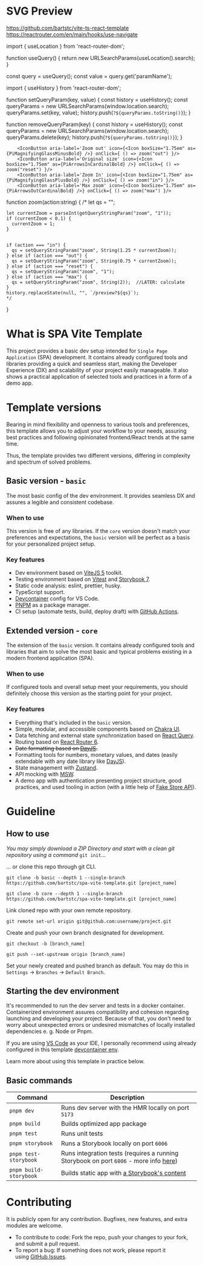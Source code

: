 # SVG Preview

https://github.com/bartstc/vite-ts-react-template
https://reactrouter.com/en/main/hooks/use-navigate

import { useLocation } from 'react-router-dom';

function useQuery() {
  return new URLSearchParams(useLocation().search);
}

const query = useQuery();
const value = query.get('paramName');

import { useHistory } from 'react-router-dom';

function setQueryParam(key, value) {
  const history = useHistory();
  const queryParams = new URLSearchParams(window.location.search);
  queryParams.set(key, value);
  history.push(`?${queryParams.toString()}`);
}

function removeQueryParam(key) {
  const history = useHistory();
  const queryParams = new URLSearchParams(window.location.search);
  queryParams.delete(key);
  history.push(`?${queryParams.toString()}`);
}

        <IconButton aria-label='Zoom out' icon={<Icon boxSize="1.75em" as={PiMagnifyingGlassMinusBold} />} onClick={ () => zoom("out") }/>
        <IconButton aria-label='Original size' icon={<Icon boxSize="1.75em" as={PiArrowsInCardinalBold} />} onClick={ () => zoom("reset") }/>
        <IconButton aria-label='Zoom In' icon={<Icon boxSize="1.75em" as={PiMagnifyingGlassPlusBold} />} onClick={ () => zoom("in") }/>
        <IconButton aria-label='Max zoom' icon={<Icon boxSize="1.75em" as={PiArrowsOutCardinalBold} />} onClick={ () => zoom("max") }/>

  function zoom(action:string) {
    /*
    let qs = "";

    let currentZoom = parseInt(getQueryStringParam("zoom", "1"));
    if (currentZoom < 0.1) {
      currentZoom = 1;
    }


    if (action === "in") {
      qs = setQueryStringParam("zoom", String(1.25 * currentZoom));
    } else if (action === "out") {
      qs = setQueryStringParam("zoom", String(0.75 * currentZoom));
    } else if (action === "reset") {
      qs = setQueryStringParam("zoom", "1");
    } else if (action === "max") {
      qs = setQueryStringParam("zoom", String(2));  //LATER: calculate
    }
    history.replaceState(null, "", `/preview?${qs}`);
    */
  }

# What is SPA Vite Template

This project provides a basic dev setup intended for `Single Page Application` (SPA) development. It contains already configured tools and libraries providing a quick and seamless start, making the Developer Experience (DX) and scalability of your project easily manageable. It also shows a practical application of selected tools and practices in a form of a demo app.

# Template versions

Bearing in mind flexibility and openness to various tools and preferences, this template allows you to adjust your workflow to your needs, assuring best practices and following opinionated frontend/React trends at the same time.

Thus, the template provides two different versions, differing in complexity and spectrum of solved problems.

## Basic version - `basic`

The most basic config of the dev environment. It provides seamless DX and assures a legible and consistent codebase.

### When to use

This version is free of any libraries. If the `core` version doesn't match your preferences and expectations, the `basic` version will be perfect as a basis for your personalized project setup.

### Key features

- Dev environment based on [ViteJS 5](https://vitejs.dev/) toolkit.
- Testing environment based on [Vitest](https://vitest.dev/) and [Storybook 7](https://storybook.js.org/).
- Static code analysis: eslint, prettier, husky.
- TypeScript support.
- [Devcontainer](https://code.visualstudio.com/docs/devcontainers/containers) config for VS Code.
- [PNPM](https://pnpm.io/) as a package manager.
- CI setup (automate tests, build, deploy draft) with [GitHub Actions](https://docs.github.com/en/actions).

## Extended version - `core`

The extension of the `basic` version. It contains already configured tools and libraries that aim to solve the most basic and typical problems existing in a modern frontend application (SPA).

### When to use

If configured tools and overall setup meet your requirements, you should definitely choose this version as the starting point for your project.

### Key features

- Everything that's included in the `basic` version.
- Simple, modular, and accessible components based on [Chakra UI](https://chakra-ui.com/).
- Data fetching and external state synchronization based on [React Query](https://tanstack.com/query/v4/).
- Routing based on [React Router 6](https://reactrouter.com/en/main/start/overview).
- ~~Date formatting based on [DayJS](https://day.js.org/).~~
- Formatting tools for numbers, monetary values, and dates (easily extendable with any date library like [DayJS](https://day.js.org/)).
- State management with [Zustand](https://docs.pmnd.rs/zustand/getting-started/introduction).
- API mocking with [MSW](https://mswjs.io/).
- A demo app with authentication presenting project structure, good practices, and used tooling in action (with a little help of [Fake Store API](https://fakestoreapi.com/docs)).

# Guideline

## How to use

_You may simply download a ZIP Directory and start with a clean git repository using a command_ `git init`...

... or clone this repo through git CLI.

```
git clone -b basic --depth 1 --single-branch https://github.com/bartstc/spa-vite-template.git [project_name]
```

```
git clone -b core --depth 1 --single-branch https://github.com/bartstc/spa-vite-template.git [project_name]
```

Link cloned repo with your own remote repository.

```
git remote set-url origin git@github.com:username/project.git
```

Create and push your own branch designated for development.

```
git checkout -b [branch_name]
```

```
git push --set-upstream origin [branch_name]
```

Set your newly created and pushed branch as default. You may do this in `Settings` -> `Branches` -> `Default Branch`.

## Starting the dev environment

It's recommended to run the dev server and tests in a docker container. Containerized environment assures compatibility and cohesion regarding launching and developing your project. Because of that, you don't need to worry about unexpected errors or undesired mismatches of locally installed dependencies e. g. Node or Pnpm.

If you are using [VS Code](https://code.visualstudio.com/) as your IDE, I personally recommend using already configured in this template [devcontainer env](https://code.visualstudio.com/docs/devcontainers/containers).

Learn more about using this template in practice below.

## Basic commands

| Command                | Description                                                                                                                                                |
| ---------------------- | ---------------------------------------------------------------------------------------------------------------------------------------------------------- |
| `pnpm dev`             | Runs dev server with the HMR locally on port `5173`                                                                                                        |
| `pnpm build`           | Builds optimized app package                                                                                                                               |
| `pnpm test`            | Runs unit tests                                                                                                                                            |
| `pnpm storybook`       | Runs a Storybook locally on port `6006`                                                                                                                    |
| `pnpm test-storybook`  | Runs integration tests (requires a running Storybook on port `6006` - more info [here](https://storybook.js.org/blog/interaction-testing-with-storybook/)) |
| `pnpm build-storybook` | Builds static app with [a Storybook's content](https://storybook.js.org/docs/react/sharing/publish-storybook)                                              |

# Contributing

It is publicly open for any contribution. Bugfixes, new features, and extra modules are welcome.

- To contribute to code: Fork the repo, push your changes to your fork, and submit a pull request.
- To report a bug: If something does not work, please report it using [GitHub Issues](https://github.com/bartstc/spa-vite-template/issues).

